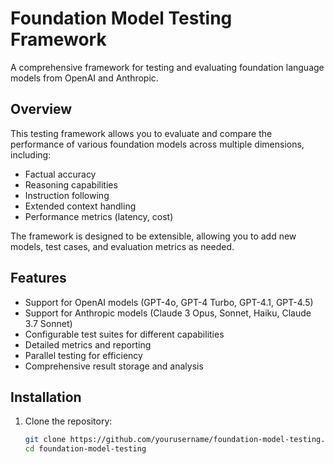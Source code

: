 # Foundation Model Testing Framework

A comprehensive framework for testing and evaluating foundation language models from OpenAI and Anthropic.

## Overview

This testing framework allows you to evaluate and compare the performance of various foundation models across multiple dimensions, including:

- Factual accuracy
- Reasoning capabilities
- Instruction following
- Extended context handling
- Performance metrics (latency, cost)

The framework is designed to be extensible, allowing you to add new models, test cases, and evaluation metrics as needed.

## Features

- Support for OpenAI models (GPT-4o, GPT-4 Turbo, GPT-4.1, GPT-4.5)
- Support for Anthropic models (Claude 3 Opus, Sonnet, Haiku, Claude 3.7 Sonnet)
- Configurable test suites for different capabilities
- Detailed metrics and reporting
- Parallel testing for efficiency
- Comprehensive result storage and analysis

## Installation

1. Clone the repository:
   ```bash
   git clone https://github.com/yourusername/foundation-model-testing.git
   cd foundation-model-testing